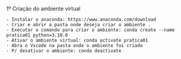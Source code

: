 

1º Criação do ambiente virtual

    - Instalar o anaconda: https://www.anaconda.com/download 
    - Criar e abrir a pasta onde deseja criar o ambiente .
    - Executar o comando para criar o ambiente: conda create --name pratica01 python=3.10.0
    - Ativar o ambiente virtual: conda activate pratica01
    - Abra o Vscode na pasta onde o ambiente foi criado
    - P/ desativar o ambiente: conda deactivate
